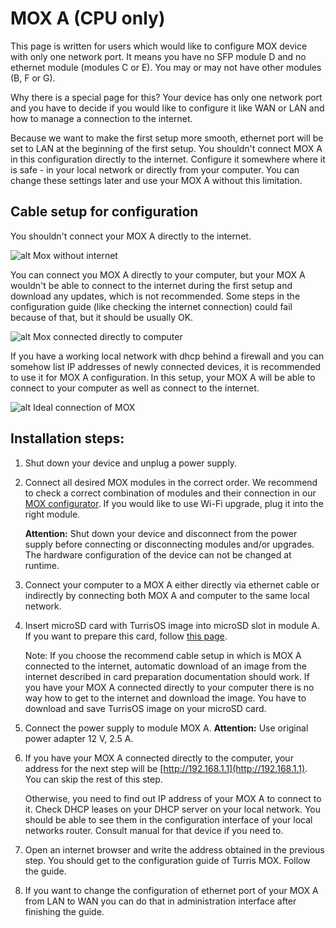 MOX A (CPU only)
================

This page is written for users which would like to configure MOX device with only one network port. It means you have no SFP module D and no ethernet module (modules C or E). You may or may not have other modules (B, F or G).

Why there is a special page for this?
Your device has only one network port and you have to decide if you would like to configure it like WAN or LAN and how to manage a connection to the internet.

Because we want to make the first setup more smooth, ethernet port will be set to LAN at the beginning of the first setup. You shouldn't connect MOX A in this configuration directly to the internet. Configure it somewhere where it is safe - in your local network or directly from your computer.
You can change these settings later and use your MOX A without this limitation.

Cable setup for configuration
-----------------------------

You shouldn't connect your MOX A directly to the internet.

![alt Mox without internet](/hw-spec/mox/mox_no_internet.png/)

You can connect you MOX A directly to your computer, but your MOX A wouldn't be able to connect to the internet during the first setup and download any updates, which is not recommended. Some steps in the configuration guide (like checking the internet connection) could fail because of that, but it should be usually OK.

![alt Mox connected directly to computer](/hw-spec/mox/mox_to_internet.png/)

If you have a working local network with dhcp behind a firewall and you can somehow list IP addresses of newly connected devices, it is recommended to use it for MOX A configuration. In this setup, your MOX A will be able to connect to your computer as well as connect to the internet.

![alt Ideal connection of MOX](/hw-spec/mox/mox_cpu_only.png/)

Installation steps:
-------------------
1. Shut down your device and unplug a power supply.
2. Connect all desired MOX modules in the correct order. We recommend to check a correct combination of modules and their connection in our [MOX configurator](https://mox-configurator.turris.cz/).
    If you would like to use Wi-Fi upgrade, plug it into the right module.

    **Attention:** Shut down your device and disconnect from the power supply before connecting or disconnecting modules and/or upgrades. The hardware configuration of the device can not be changed at runtime.

3. Connect your computer to a MOX A either directly via ethernet cable or indirectly by connecting both MOX A and computer to the same local network.
4. Insert microSD card with TurrisOS image into microSD slot in module A.
    If you want to prepare this card, follow [this page](/hw-spec/mox/mox_microsd/).

    Note: If you choose the recommend cable setup in which is MOX A connected to the internet, automatic download of an image from the internet described in card preparation documentation should work.
    If you have your MOX A connected directly to your computer there is no way how to get to the internet and download the image. You have to download and save TurrisOS image on your microSD card.

5. Connect the power supply to module MOX A. **Attention:** Use original power adapter 12 V, 2.5 A.

6. If you have your MOX A connected directly to the computer, your address for the next step will be [http://192.168.1.1](http://192.168.1.1). You can skip the rest of this step.

    Otherwise, you need to find out IP address of your MOX A to connect to it. Check DHCP leases on your DHCP server on your local network. You should be able to see them in the configuration interface of your local networks router. Consult manual for that device if you need to.

7. Open an internet browser and write the address obtained in the previous step. You should get to the configuration guide of Turris MOX. Follow the guide.

8. If you want to change the configuration of ethernet port of your MOX A from LAN to WAN you can do that in administration interface after finishing the guide.
